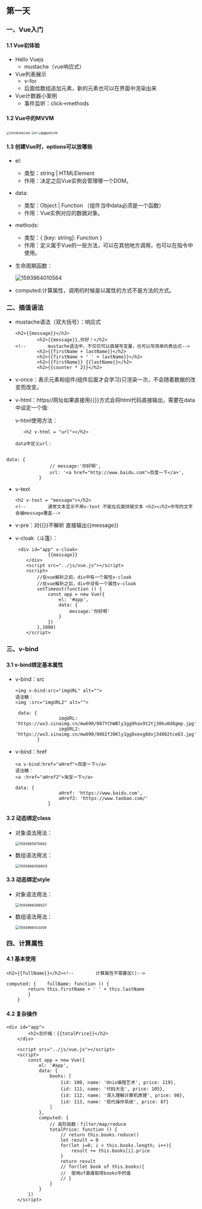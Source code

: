 ## 第一天

### 一、Vue入门

#### 1.1 Vue初体验

- Hello Vuejs
  - mustache（vue响应式）
- Vue列表展示
  - v-for
  - 后面给数组追加元素，新的元素也可以在界面中渲染出来
- Vue计数器小案例
  - 事件监听：click->methods



#### 1.2 Vue中的MVVM

<img src="C:\Users\Zzzzz\AppData\Roaming\Typora\typora-user-images\1593963692369.png" alt="1593963692369" style="zoom:50%;" />

<img src="C:\Users\Zzzzz\Desktop\暑假\Vue笔记\Day 01\上课画图\01-计数器的MVVM.png" alt="01-计数器的MVVM" style="zoom:50%;" />

#### 1.3 创建Vue时，options可以放哪些

- el:

  - 类型：string | HTMLElement
  - 作用：决定之后Vue实例会管理哪一个DOM。

- data:

  - 类型：Object | Function （组件当中data必须是一个函数）
  - 作用：Vue实例对应的数据对象。

- methods:

  - 类型：{ [key: string]: Function }
  - 作用：定义属于Vue的一些方法，可以在其他地方调用，也可以在指令中使用。

- 生命周期函数：

  ![1593964010564](C:\Users\Zzzzz\AppData\Roaming\Typora\typora-user-images\1593964010564.png)

- computed:计算属性，调用的时候是以属性的方式不是方法的方式。

  

### 二、插值语法

- mustache语法（双大括号）：响应式

  ```
  <h2>{{message}}</h2>
          <h2>{{message}},你好！</h2>
  <!--        mustache语法中，不仅仅可以直接写变量，也可以写简单的表达式-->
          <h2>{{firstName + lastName}}</h2>
          <h2>{{firstName + ' ' + lastName}}</h2>
          <h2>{{firstName}} {{lastName}}</h2>
          <h2>{{counter * 2}}</h2>
  ```

- v-once：表示元素和组件(组件后面才会学习)只渲染一次，不会随着数据的改变而改变。

- v-html：https//网址如果直接用{{}}方式会将html代码直接输出，需要在data中设定一个值:

  v-html使用方法：

  ```
     <h2 v-html = "url"></h2>
  ```

 	  data中定义url：

```

data: {
                // message:'你好啊',
                url: '<a href="http://www.baidu.com">百度一下</a>',
            }
```

- v-text

  ```
  <h2 v-text = "message"></h2>
  <!--        通常文本显示不用v-text 不能在后面拼接文本 <h2></h2>中写的文字会被message覆盖-->
  ```

- v-pre：对{{}}不解析 直接输出{{message}}

- v-cloak（斗篷）：

  ```
   <div id="app" v-cloak>
              {{message}}
      </div>
      <script src="../js/vue.js"></script>
      <script>
          //在vue解析之前，div中有一个属性v-cloak
          //在vue解析之后，div中没有一个属性v-cloak
          setTimeout(function () {
              const app = new Vue({
                  el: '#app',
                  data: {
                      message:'你好啊'
                  }
              })
          },1000)
      </script>
  ```

### 三、v-bind

#### 3.1 v-bind绑定基本属性

- v-bind：src

  ```
  <img v-bind:src="imgURL" alt="">
  语法糖：
  <img :src="imgURL2" alt="">
  
   data: {
                  imgURL: 'https://wx3.sinaimg.cn/mw690/007YChWBly1gg9hav9t2tj30ku0d8gmp.jpg',
                  imgURL2: 'https://wx3.sinaimg.cn/mw690/006IfJ0Kly1gg8xevg0dvj34802tce83.jpg',
          }
  
  ```

- v-bind：href

  ```
  <a v-bind:href="aHref">百度一下</a>
  语法糖：
  <a :href="aHref2">淘宝一下</a>
  
  data: {
                  aHref: 'https://www.baidu.com',
                  aHref2: 'https://www.taobao.com/'
              }
  ```

#### 3.2 动态绑定class

- 对象语法用法：

  <img src="C:\Users\Zzzzz\AppData\Roaming\Typora\typora-user-images\1593965975662.png" alt="1593965975662" style="zoom: 67%;" />

- 数组语法用法：

  <img src="C:\Users\Zzzzz\AppData\Roaming\Typora\typora-user-images\1593966006903.png" alt="1593966006903" style="zoom:67%;" />

#### 3.3 动态绑定style

- 对象语法用法：

  <img src="C:\Users\Zzzzz\AppData\Roaming\Typora\typora-user-images\1593966088527.png" alt="1593966088527" style="zoom:67%;" />

- 数组语法用法：

  <img src="C:\Users\Zzzzz\AppData\Roaming\Typora\typora-user-images\1593966103459.png" alt="1593966103459" style="zoom:67%;" />

### 四、计算属性

#### 4.1 基本使用

```
<h2>{{fullName}}</h2><!--        计算属性不需要加()-->
```

```
computed: {    fullName: function () {        
		return this.firstName + ' ' + this.lastName    
		}
	}
```

#### 4.2 复杂操作

```
<div id="app">
        <h2>总价格：{{totalPrice}}</h2>
    </div>

    <script src="../js/vue.js"></script>
    <script>
        const app = new Vue({
            el: '#app',
            data: {
                books: [
                    {id: 100, name: 'Unix编程艺术', price: 119},
                    {id: 111, name: '代码大全', price: 105},
                    {id: 112, name: '深入理解计算机原理', price: 98},
                    {id: 113, name: '现代操作系统', price: 87}
                ]
            },
            computed: {
                // 高阶函数：filter/map/reduce
                totalPrice: function () {
                    // return this.books.reduce()
                    let result = 0
                    for(let i=0; i < this.books.length; i++){
                        result += this.books[i].price
                    }
                    return result
                    // for(let book of this.books){
                    //  使用of直接取得books中的值
                    // }
                }
            }
        })
    </script>
```

